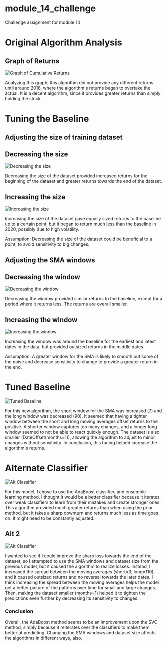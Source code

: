 # module_14_challenge
Challenge assignment for module 14


# Original Algorithm Analysis

## Graph of Returns
![Graph of Cumulative Returns](Starter_Code/Resources/baseline.png)

Analyzing this graph, this algorithm did not provide any different returns until around 2018, where the algorithm's returns began to overtake the actual.  It is a decent algorithm, since it provides greater returns than simply holding the stock.



# Tuning the Baseline

## Adjusting the size of training dataset

## Decreasing the size
![Decreasing the size](Starter_Code/Resources/tuned_dataset_size_smaller.png)

Decreasing the size of the dataset provided increased returns for the beginning of the dataset and greater returns towards the end of the dataset.

## Increasing the size
![Increasing the size](Starter_Code/Resources/tuned_dataset_size_larger.png)

Increasing the size of the dataset gave equally sized returns to the baseline up to a certain point, but it began to return much less than the baseline in 2020, possibly due to high volatility.


Assumption: Decreasing the size of the dataset could be beneficial to a point, to avoid sensitivity to big changes.



## Adjusting the SMA windows

## Decreasing the window
![Decreasing the window](Starter_Code/Resources/tuned_sma_fewer.png)

Decreasing the window provided similar returns to the baseline, except for a period where it returns less. The returns are overall smaller. 


## Increasing the window
![Increasing the window](Starter_Code/Resources/tuned_sma_greater.png)

Increasing the window was around the baseline for the earliest and latest dates in the data, but provided outsized returns in the middle dates.

Assumption:  A greater window for the SMA is likely to smooth out some of the noise and decrease sensitivity to change to provide a greater return in the end.


# Tuned Baseline
![Tuned Baseline](Starter_Code/Resources/tuned_baseline.png)

For this new algorithm, the short window for the SMA was increased (7) and the long window was decreased (90).  It seemed that having a tighter window between the short and long moving averages offset returns to the positive.  A shorter window captures too many changes, and a longer long window seemed to not be able to react quickly enough.  The dataset is also smaller (DateOffset(months=1)), allowing the algorithm to adjust to minor changes without sensitivity.  In conclusion, this tuning helped increase the algorithm's returns.



# Alternate Classifier

![Alt Classifier](Starter_Code/Resources/alt_classifier.png)

For this model, I chose to use the AdaBoost classifier, and ensemble learning method.  I thought it would be a better classifier because it iterates over weak classifiers to learn from their mistakes and create stronger ones.  This algorithm provided much greater returns than when using the prior method, but it takes a sharp downturn and returns much less as time goes on.  It might need to be constantly adjusted.

## Alt 2

![Alt Classifier](Starter_Code/Resources/alt_classifier_2.png)

I wanted to see if I could improve the sharp loss towards the end of the dataset, so I attempted to use the SMA windows and dataset size from the previous model, but it caused the algorithm to realize losses.  Instead, I increased the spread between the moving averages (short=3, long=110), and it caused outsized returns and no reversal towards the later dates.  I think increasing the spread between the moving averages helps the model get a better picture of the patterns over time for small and large changes.  Then, making the dataset smaller (months=1) helped it to tighten the predictions even further by decreasing its sensitivity to changes.

### Conclusion

Overall, the AdaBoost method seems to be an improvement upon the SVC method, simply because it reiterates over the classifiers to make them better at predicting.  Changing the SMA windows and dataset size affects the algorithms in different ways, also.
